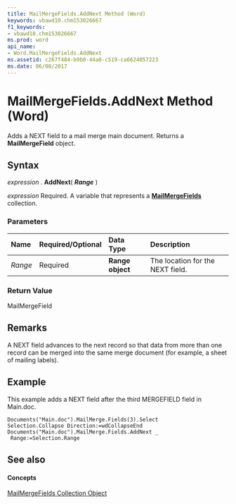 ```yaml
---
title: MailMergeFields.AddNext Method (Word)
keywords: vbawd10.chm153026667
f1_keywords:
- vbawd10.chm153026667
ms.prod: word
api_name:
- Word.MailMergeFields.AddNext
ms.assetid: c267f484-b9b0-44a0-c519-ca6624057223
ms.date: 06/08/2017
---
```



# MailMergeFields.AddNext Method (Word)

Adds a NEXT field to a mail merge main document. Returns a  **MailMergeField** object.


## Syntax

 _expression_ . **AddNext**( **_Range_** )

 _expression_ Required. A variable that represents a **[MailMergeFields](Word.mailmergefields.md)** collection.


### Parameters



|**Name**|**Required/Optional**|**Data Type**|**Description**|
|:-----|:-----|:-----|:-----|
| _Range_|Required| **Range object**|The location for the NEXT field.|

### Return Value

MailMergeField


## Remarks

A NEXT field advances to the next record so that data from more than one record can be merged into the same merge document (for example, a sheet of mailing labels).


## Example

This example adds a NEXT field after the third MERGEFIELD field in Main.doc.


```
Documents("Main.doc").MailMerge.Fields(3).Select 
Selection.Collapse Direction:=wdCollapseEnd 
Documents("Main.doc").MailMerge.Fields.AddNext _ 
 Range:=Selection.Range
```


## See also


#### Concepts


[MailMergeFields Collection Object](Word.mailmergefields.md)

